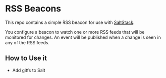 # RSS Beacons

This repo contains a simple RSS beacon for use with [SaltStack](https://saltstack.com/). 

You configure a beacon to watch one or more RSS feeds that will be monitored for changes. An event will be published when a change is seen in any of the RSS feeds.

## How to Use it

- Add gitfs to Salt
